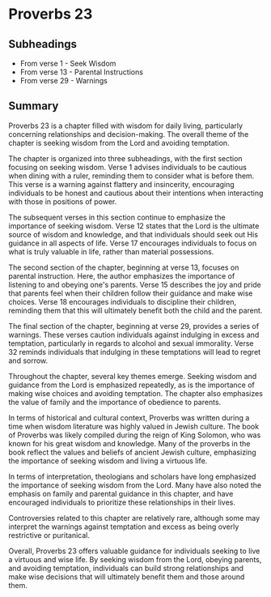 # Proverbs 23

## Subheadings

* From verse 1 - Seek Wisdom
* From verse 13 - Parental Instructions
* From verse 29 - Warnings

## Summary

Proverbs 23 is a chapter filled with wisdom for daily living, particularly concerning relationships and decision-making. The overall theme of the chapter is seeking wisdom from the Lord and avoiding temptation.

The chapter is organized into three subheadings, with the first section focusing on seeking wisdom. Verse 1 advises individuals to be cautious when dining with a ruler, reminding them to consider what is before them. This verse is a warning against flattery and insincerity, encouraging individuals to be honest and cautious about their intentions when interacting with those in positions of power.

The subsequent verses in this section continue to emphasize the importance of seeking wisdom. Verse 12 states that the Lord is the ultimate source of wisdom and knowledge, and that individuals should seek out His guidance in all aspects of life. Verse 17 encourages individuals to focus on what is truly valuable in life, rather than material possessions.

The second section of the chapter, beginning at verse 13, focuses on parental instruction. Here, the author emphasizes the importance of listening to and obeying one's parents. Verse 15 describes the joy and pride that parents feel when their children follow their guidance and make wise choices. Verse 18 encourages individuals to discipline their children, reminding them that this will ultimately benefit both the child and the parent.

The final section of the chapter, beginning at verse 29, provides a series of warnings. These verses caution individuals against indulging in excess and temptation, particularly in regards to alcohol and sexual immorality. Verse 32 reminds individuals that indulging in these temptations will lead to regret and sorrow.

Throughout the chapter, several key themes emerge. Seeking wisdom and guidance from the Lord is emphasized repeatedly, as is the importance of making wise choices and avoiding temptation. The chapter also emphasizes the value of family and the importance of obedience to parents.

In terms of historical and cultural context, Proverbs was written during a time when wisdom literature was highly valued in Jewish culture. The book of Proverbs was likely compiled during the reign of King Solomon, who was known for his great wisdom and knowledge. Many of the proverbs in the book reflect the values and beliefs of ancient Jewish culture, emphasizing the importance of seeking wisdom and living a virtuous life.

In terms of interpretation, theologians and scholars have long emphasized the importance of seeking wisdom from the Lord. Many have also noted the emphasis on family and parental guidance in this chapter, and have encouraged individuals to prioritize these relationships in their lives.

Controversies related to this chapter are relatively rare, although some may interpret the warnings against temptation and excess as being overly restrictive or puritanical.

Overall, Proverbs 23 offers valuable guidance for individuals seeking to live a virtuous and wise life. By seeking wisdom from the Lord, obeying parents, and avoiding temptation, individuals can build strong relationships and make wise decisions that will ultimately benefit them and those around them.